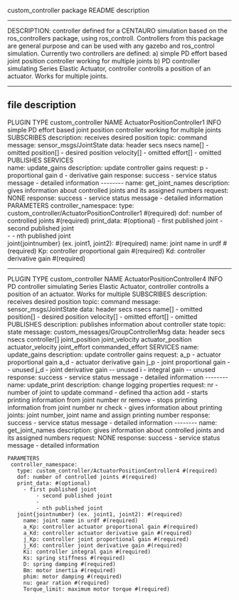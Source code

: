 custom_controller package README description

--------
DESCRIPTION: controller defined for a CENTAURO simulation based on the ros_controllers package, using ros_controll. Controllers from this package are general purpose and can be used with any gazebo and ros_control simulation.
	Currently two controllers are defined:
		a) simple PD effort based joint position controller working for multiple joints
		b) PD controller simulating Series Elastic Actuator, controller controlls a position of an actuator. Works for multiple joints.
	
--------

file description
--------
PLUGIN 
    TYPE custom_controller
    NAME ActuatorPositionController1
    INFO simple PD effort based joint position controller working for multiple joints
    SUBSCRIBES
	 description: receives desired position
	 topic: command
	 message: sensor_msgs/JointState
	 data:
		header
			secs
			nsecs
		name[] 		- omitted
		position[] 	- desired position
		velocity[] 	- omitted
		effort[]	- omitted
    PUBLISHES
    SERVICES	
	name: update_gains
	description: update controller gains
	request:
		p - proportional gain
		d - derivative gain
	response:
		success - service status
		message - detailed information
	--------
	name: get_joint_names
	description: gives information about controlled joints and its assigned numbers
	request:
		NONE
	response:
		success - service status
		message - detailed information
    PARAMETERS
	 controller_namespace:
	   type: custom_controller/ActuatorPositionController1 #(required)
	   dof: number of controlled joints #(required)
	   print_data: #(optional)
	     - first published joint
             - second published joint   
             - 
             - nth published joint   
	   joint{jointnumber} (ex. joint1, joint2): #(required)
	     name: joint name in urdf #(required)
	     Kp: controller proportional gain #(required)
	     Kd: controller derivative gain #(required)

--------
PLUGIN 
    TYPE custom_controller
    NAME ActuatorPositionController4
    INFO PD controller simulating Series Elastic Actuator, controller controlls a position of an actuator. Works for multiple
    SUBSCRIBES
	 description: receives desired position
	 topic: command
	 message: sensor_msgs/JointState
	 data:
		header
			secs
			nsecs
		name[] 		- omitted
		position[] 	- desired position
		velocity[] 	- omitted
		effort[]	- omitted
    PUBLISHES
	 description: publishes information about controller state
	 topic: state
	 message: custom_messages/GroupControllerMsg
	 data:
		header
			secs
			nsecs
		controller[]
			joint_position
			joint_velocity
			actuator_position
			actuator_velocity
			joint_effort
			commanded_effort
    SERVICES
	name: update_gains
	description: update controller gains
	request:
		a_p - actuator proportional gain
		a_d - actuator derivative gain
		j_p - joint proportional gain -- unused
		j_d - joint derivative gain -- unused
		i - integral gain -- unused
	response:
		success - service status
		message - detailed information
	--------
	name: update_print
	description: change logging properties
	request:
		nr - number of joint to update
		command - defined tha action
			add - starts printing information from joint number nr
			remove - stops printing information from joint number nr
			check - gives information about printing joints: joint number, joint name and assign printing number
	response:
		success - service status
		message - detailed information
	--------
	name: get_joint_names
	description: gives information about controlled joints and its assigned numbers
	request:
		NONE
	response:
		success - service status
		message - detailed information

    PARAMETERS
	 controller_namespace:
	   type: custom_controller/ActuatorPositionController4 #(required)
	   dof: number of controlled joints #(required)
	   print_data: #(optional)
	     - first published joint
             - second published joint   
             - 
             - nth published joint  
	   joint{jointnumber} (ex. joint1, joint2): #(required)
	     name: joint name in urdf #(required)
	     a_Kp: controller actuator proportional gain #(required)
	     a_Kd: controller actuator derivative gain #(required)
	     j_Kp: controller joint proportional gain #(required)
	     j_Kd: controller joint derivative gain #(required)
	     Ki: controller integral gain #(required)
	     Ks: spring stiffness #(required)
	     D: spring damping #(required)
	     Bm: motor inertia #(required)
	     phim: motor damping #(required)
	     nu: gear ration #(required)
	     Torque_limit: maximum motor torque #(required)

